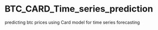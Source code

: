# BTC_CARD_Time_series_prediction
predicting btc prices using Card model for time series forecasting
